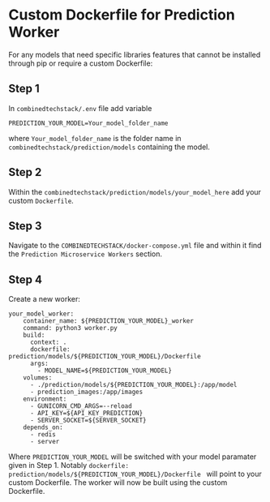 # Custom Dockerfile for Prediction Worker

For any models that need specific libraries features that cannot be installed through pip or require a custom Dockerfile:

## Step 1

In ```combinedtechstack/.env``` file add variable 
```
PREDICTION_YOUR_MODEL=Your_model_folder_name
```
where ```Your_model_folder_name``` is the folder name in ```combinedtechstack/prediction/models``` containing the model.

## Step 2
Within the ```combinedtechstack/prediction/models/your_model_here``` add your custom ```Dockerfile```.

## Step 3
Navigate to the ```COMBINEDTECHSTACK/docker-compose.yml``` file and within it find the ```Prediction Microservice Workers``` section. 

## Step 4 
Create a new worker:
```
your_model_worker:
    container_name: ${PREDICTION_YOUR_MODEL}_worker
    command: python3 worker.py
    build:
      context: .
      dockerfile: prediction/models/${PREDICTION_YOUR_MODEL}/Dockerfile
      args:
        - MODEL_NAME=${PREDICTION_YOUR_MODEL}
    volumes:
      - ./prediction/models/${PREDICTION_YOUR_MODEL}:/app/model
      - prediction_images:/app/images
    environment:
      - GUNICORN_CMD_ARGS=--reload
      - API_KEY=${API_KEY_PREDICTION}
      - SERVER_SOCKET=${SERVER_SOCKET}
    depends_on:
      - redis
      - server
```

Where ```PREDICTION_YOUR_MODEL``` will be switched with your model paramater given in Step 1. Notably ```dockerfile: prediction/models/${PREDICTION_YOUR_MODEL}/Dockerfile ``` will point to your custom Dockerfile.
The worker will now be built using the custom Dockerfile.
